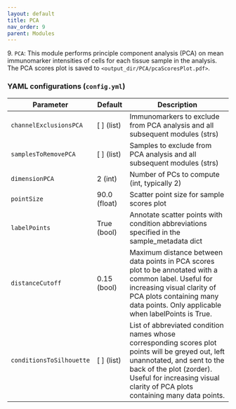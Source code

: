 ```yaml
---
layout: default
title: PCA
nav_order: 9
parent: Modules
---
```


9\. `PCA`: This module performs principle component analysis (PCA) on mean immunomarker intensities of cells for each tissue sample in the analysis. The PCA scores plot is saved to `<output_dir/PCA/pcaScoresPlot.pdf>`.

### YAML configurations (`config.yml`)

| Parameter | Default | Description |
| --- | --- | --- |
| `channelExclusionsPCA` | [ ] (list) | Immunomarkers to exclude from PCA analysis and all subsequent modules (strs) |
| `samplesToRemovePCA` | [ ] (list) | Samples to exclude from PCA analysis and all subsequent modules (strs) |
| `dimensionPCA` | 2 (int) | Number of PCs to compute (int, typically 2) |
| `pointSize` | 90.0 (float) | Scatter point size for sample scores plot |
| `labelPoints` | True (bool) | Annotate scatter points with condition abbreviations specified in the sample_metadata dict |
| `distanceCutoff` | 0.15 (bool) | Maximum distance between data points in PCA scores plot to be annotated with a common label. Useful for increasing visual clarity of PCA plots containing many data points. Only applicable when labelPoints is True. |
| `conditionsToSilhouette` | [ ] (list) | List of abbreviated condition names whose corresponding scores plot points will be greyed out, left unannotated, and sent to the back of the plot (zorder). Useful for increasing visual clarity of PCA plots containing many data points. |
